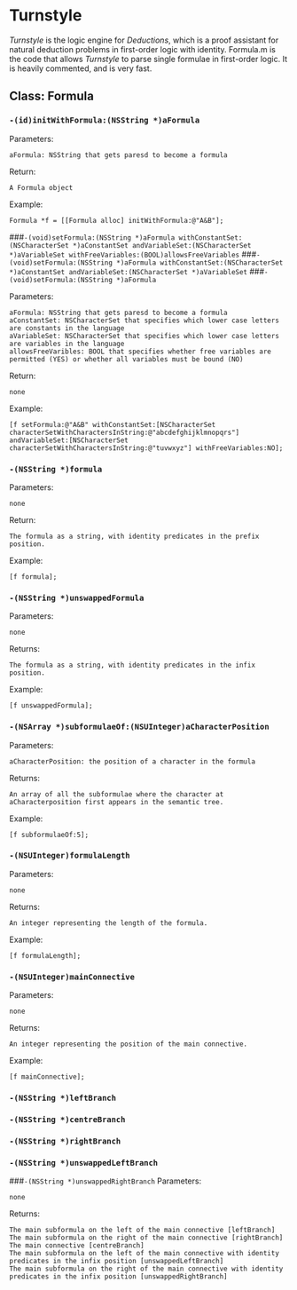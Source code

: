 # Turnstyle

*Turnstyle* is the logic engine for *Deductions*, which is a proof assistant for natural deduction problems in first-order logic with identity.  Formula.m is the code that allows *Turnstyle* to parse single formulae in first-order logic.  It is heavily commented, and is very fast.

## Class: Formula

### `-(id)initWithFormula:(NSString *)aFormula`

Parameters:

    aFormula: NSString that gets paresd to become a formula

Return:

    A Formula object

Example:

    Formula *f = [[Formula alloc] initWithFormula:@"A&B"];

###`-(void)setFormula:(NSString *)aFormula withConstantSet:(NSCharacterSet *)aConstantSet andVariableSet:(NSCharacterSet *)aVariableSet withFreeVariables:(BOOL)allowsFreeVariables`
###`-(void)setFormula:(NSString *)aFormula withConstantSet:(NSCharacterSet *)aConstantSet andVariableSet:(NSCharacterSet *)aVariableSet`
###`-(void)setFormula:(NSString *)aFormula`

Parameters: 

    aFormula: NSString that gets paresd to become a formula
    aConstantSet: NSCharacterSet that specifies which lower case letters are constants in the language
    aVariableSet: NSCharacterSet that specifies which lower case letters are variables in the language
    allowsFreeVaribles: BOOL that specifies whether free variables are permitted (YES) or whether all variables must be bound (NO)

Return:

    none

Example:

    [f setFormula:@"A&B" withConstantSet:[NSCharacterSet characterSetWithCharactersInString:@"abcdefghijklmnopqrs"] andVariableSet:[NSCharacterSet characterSetWithCharactersInString:@"tuvwxyz"] withFreeVariables:NO];

### `-(NSString *)formula`

Parameters:

    none

Return:

    The formula as a string, with identity predicates in the prefix position.

Example:

    [f formula];

### `-(NSString *)unswappedFormula`

Parameters:

    none

Returns:

    The formula as a string, with identity predicates in the infix position.

Example:

    [f unswappedFormula];

### `-(NSArray *)subformulaeOf:(NSUInteger)aCharacterPosition`

Parameters:

    aCharacterPosition: the position of a character in the formula

Returns:

    An array of all the subformulae where the character at aCharacterposition first appears in the semantic tree.

Example:

    [f subformulaeOf:5];

### `-(NSUInteger)formulaLength`

Parameters:

    none

Returns:

    An integer representing the length of the formula.

Example:

    [f formulaLength];

### `-(NSUInteger)mainConnective`

Parameters:

    none

Returns:

    An integer representing the position of the main connective.

Example:

    [f mainConnective];
    
### `-(NSString *)leftBranch`
### `-(NSString *)centreBranch`
### `-(NSString *)rightBranch`
### `-(NSString *)unswappedLeftBranch`
###`-(NSString *)unswappedRightBranch`
Parameters:

    none

Returns:

    The main subformula on the left of the main connective [leftBranch]
    The main subformula on the right of the main connective [rightBranch]
    The main connective [centreBranch]
    The main subformula on the left of the main connective with identity predicates in the infix position [unswappedLeftBranch]
    The main subformula on the right of the main connective with identity predicates in the infix position [unswappedRightBranch]


